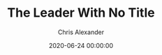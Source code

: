 ---
layout: post
title: "The Leader With No Title"
slug: "1"
date: 2020-06-24 00:00:00 
explicit: false
author: "Chris Alexander"
summary: "Sharma's The Leader Who Had No Title"
has_image: false
duration: "2:26"
length: 4933125
---
